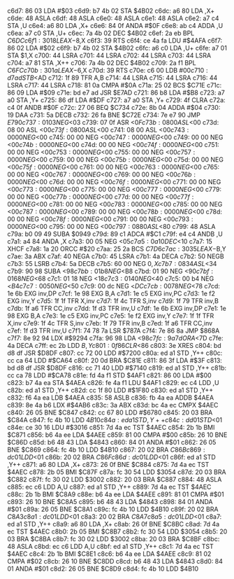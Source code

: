 c6d7: 86 03     LDA    #$03
c6d9: b7 4b 02  STA    $4B02
c6dc: a6 80     LDA    ,X+
c6de: 48        ASLA
c6df: 48        ASLA
c6e0: 48        ASLA
c6e1: 48        ASLA
c6e2: a7 c4     STA    ,U
c6e4: a6 80     LDA    ,X+
c6e6: 84 0f     ANDA   #$0F
c6e8: ab c4     ADDA   ,U
c6ea: a7 c0     STA    ,U+
c6ec: 7a 4b 02  DEC    $4B02
c6ef: 2a eb     BPL    $C6DC
c6f1: 30 18     LEAX   -$8,X
c6f3: 39        RTS
c6f4: ce 4a fa  LDU    #$4AFA
c6f7: 86 02     LDA    #$02
c6f9: b7 4b 02  STA    $4B02
c6fc: a6 c0     LDA    ,U+
c6fe: a7 01     STA    $1,X
c700: 44        LSRA
c701: 44        LSRA
c702: 44        LSRA
c703: 44        LSRA
c704: a7 81     STA    ,X++
c706: 7a 4b 02  DEC    $4B02
c709: 2a f1     BPL    $C6FC
c70b: 30 1a     LEAX   -$6,X
c70d: 39        RTS
c70e: c6 00     LDB    #$00
c710: d7 ad     STB    <$AD
c712: 1f 89     TFR    A,B
c714: 44        LSRA
c715: 44        LSRA
c716: 44        LSRA
c717: 44        LSRA
c718: 81 0a     CMPA   #$0A
c71a: 25 02     BCS    $C71E
c71c: 86 09     LDA    #$09
c71e: bd e7 ad  JSR    $E7AD
c721: 86 b8     LDA    #$B8
c723: a7 a0     STA    ,Y+
c725: 86 df     LDA    #$DF
c727: a7 a0     STA    ,Y+
c729: 4f        CLRA
c72a: c4 0f     ANDB   #$0F
c72c: 27 06     BEQ    $C734
c72e: 8b 04     ADDA   #$04
c730: 19        DAA
c731: 5a        DECB
c732: 26 fa     BNE    $C72E
c734: 7e e7 90  JMP    $E790
c737: 01 03     NEG    <$03
c739: 07 0f     ASR    <$0F
c73b: 08 00     ASL    <$00
c73d: 08 00     ASL    <$00
c73f: 08 00     ASL    <$00
c741: 08 00     ASL    <$00
c743: 00 00     NEG    <$00
c745: 00 00     NEG    <$00
c747: 00 00     NEG    <$00
c749: 00 00     NEG    <$00
c74b: 00 00     NEG    <$00
c74d: 00 00     NEG    <$00
c74f: 00 00     NEG    <$00
c751: 00 00     NEG    <$00
c753: 00 00     NEG    <$00
c755: 00 00     NEG    <$00
c757: 00 00     NEG    <$00
c759: 00 00     NEG    <$00
c75b: 00 00     NEG    <$00
c75d: 00 00     NEG    <$00
c75f: 00 00     NEG    <$00
c761: 00 00     NEG    <$00
c763: 00 00     NEG    <$00
c765: 00 00     NEG    <$00
c767: 00 00     NEG    <$00
c769: 00 00     NEG    <$00
c76b: 00 00     NEG    <$00
c76d: 00 00     NEG    <$00
c76f: 00 00     NEG    <$00
c771: 00 00     NEG    <$00
c773: 00 00     NEG    <$00
c775: 00 00     NEG    <$00
c777: 00 00     NEG    <$00
c779: 00 00     NEG    <$00
c77b: 00 00     NEG    <$00
c77d: 00 00     NEG    <$00
c77f: 00 00     NEG    <$00
c781: 00 00     NEG    <$00
c783: 00 00     NEG    <$00
c785: 00 00     NEG    <$00
c787: 00 00     NEG    <$00
c789: 00 00     NEG    <$00
c78b: 00 00     NEG    <$00
c78d: 00 00     NEG    <$00
c78f: 00 00     NEG    <$00
c791: 00 00     NEG    <$00
c793: 00 00     NEG    <$00
c795: 00 00     NEG    <$00
c797: 08 80     ASL    <$80
c799: 48        ASLA
c79a: b0 09 49  SUBA   $0949
c79d: 89 c1     ADCA   #$C1
c79f: e4 c4     ANDB   ,U
c7a1: a4 84     ANDA   ,X
c7a3: 00 05     NEG    <$05
c7a5: 0a 10     DEC    <$10
c7a7: 15        XHCF
c7a8: 1a 20     ORCC   #$20
c7aa: 25 2a     BCS    $C7D6
c7ac: 30 35     LEAX   -$B,Y
c7ae: 3a        ABX
c7af: 40        NEGA
c7b0: 45        LSRA
c7b1: 4a        DECA
c7b2: 50        NEGB
c7b3: 55        LSRB
c7b4: 5a        DECB
c7b5: 60 00     NEG    $0,X
c7b7: 08 34     ASL    <$34
c7b9: 90 98     SUBA   <$98
c7bb: 01 b8     NEG    <$B8
c7bd: 01 90     NEG    <$90
c7bf: 01 68     NEG    <$68
c7c1: 01 18     NEG    <$18
c7c3: 01 40     NEG    <$40
c7c5: 00 b4     NEG    <$B4
c7c7: 00 50     NEG    <$50
c7c9: 00 dc     NEG    <$DC
c7cb: 00 78     NEG    <$78
c7cd: 1e 6b     EXG    inv,DP
c7cf: 1e 98     EXG    B,A
c7d1: 1e c5     EXG    inv,PC
c7d3: 1e f2     EXG    inv,Y
c7d5: 1f 1f     TFR    X,inv
c7d7: 1f 4c     TFR    S,inv
c7d9: 1f 79     TFR    inv,B
c7db: 1f a6     TFR    CC,inv
c7dd: 1f d3     TFR    inv,U
c7df: 1e 6b     EXG    inv,DP
c7e1: 1e 98     EXG    B,A
c7e3: 1e c5     EXG    inv,PC
c7e5: 1e f2     EXG    inv,Y
c7e7: 1f 1f     TFR    X,inv
c7e9: 1f 4c     TFR    S,inv
c7eb: 1f 79     TFR    inv,B
c7ed: 1f a6     TFR    CC,inv
c7ef: 1f d3     TFR    inv,U
c7f1: 74 78 7a  LSR    $787A
c7f4: 7e 86 8a  JMP    $868A
c7f7: 8e 92 94  LDX    #$9294
c7fa: 96 98     LDA    <$98
c7fc: 9a 7d     ORA    <$7D
c7fe: 4a        DECA
c7ff: ec 2b     LDD    $B,Y
c801: 0f 86     CLR    <$86
c803: 3e        XRES
c804: bd d8 df  JSR    $D8DF
c807: cc 72 00  LDD    #$7200
c80a: ed a1     STD    ,Y++
c80c: cc ca 64  LDD    #$CA64
c80f: 20 0d     BRA    $C81E
c811: 86 3f     LDA    #$3F
c813: bd d8 df  JSR    $D8DF
c816: cc 71 40  LDD    #$7140
c819: ed a1     STD    ,Y++
c81b: cc ca 78  LDD    #$CA78
c81e: fd 4a f1  STD    $4AF1
c821: 86 00     LDA    #$00
c823: b7 4a ea  STA    $4AEA
c826: fe 4a f1  LDU    $4AF1
c829: ec c4     LDD    ,U
c82b: ed a1     STD    ,Y++
c82d: cc 1f 80  LDD    #$1F80
c830: ed a1     STD    ,Y++
c832: f6 4a ea  LDB    $4AEA
c835: 58        ASLB
c836: fb 4a ea  ADDB   $4AEA
c839: 8e 4a b6  LDX    #$4AB6
c83c: 3a        ABX
c83d: bc 4a ec  CMPX   $4AEC
c840: 26 05     BNE    $C847
c842: cc 67 80  LDD    #$6780
c845: 20 03     BRA    $C84A
c847: fc 4b 10  LDD    $4B10
c84a: ed a1     STD    ,Y++
c84c: dd 01     STD    <$01
c84e: ce 30 16  LDU    #$3016
c851: 7d 4a ec  TST    $4AEC
c854: 2b 1b     BMI    $C871
c856: b6 4a ee  LDA    $4AEE
c859: 81 00     CMPA   #$00
c85b: 26 10     BNE    $C86D
c85d: b6 48 43  LDA    $4843
c860: 84 01     ANDA   #$01
c862: 26 05     BNE    $C869
c864: fc 4b 10  LDD    $4B10
c867: 20 02     BRA    $C86B
c869: dc 01     LDD    <$01
c86b: 20 02     BRA    $C86F
c86d: dc 01     LDD    <$01
c86f: ed a1     STD    ,Y++
c871: a6 80     LDA    ,X+
c873: 26 0f     BNE    $C884
c875: 7d 4a ec  TST    $4AEC
c878: 2b 05     BMI    $C87F
c87a: fc 30 54  LDD    $3054
c87d: 20 03     BRA    $C882
c87f: fc 30 02  LDD    $3002
c882: 20 03     BRA    $C887
c884: 48        ASLA
c885: ec c6     LDD    A,U
c887: ed a1     STD    ,Y++
c889: 7d 4a ec  TST    $4AEC
c88c: 2b 1b     BMI    $C8A9
c88e: b6 4a ee  LDA    $4AEE
c891: 81 01     CMPA   #$01
c893: 26 10     BNE    $C8A5
c895: b6 48 43  LDA    $4843
c898: 84 01     ANDA   #$01
c89a: 26 05     BNE    $C8A1
c89c: fc 4b 10  LDD    $4B10
c89f: 20 02     BRA    $C8A3
c8a1: dc 01     LDD    <$01
c8a3: 20 02     BRA    $C8A7
c8a5: dc 01     LDD    <$01
c8a7: ed a1     STD    ,Y++
c8a9: a6 80     LDA    ,X+
c8ab: 26 0f     BNE    $C8BC
c8ad: 7d 4a ec  TST    $4AEC
c8b0: 2b 05     BMI    $C8B7
c8b2: fc 30 54  LDD    $3054
c8b5: 20 03     BRA    $C8BA
c8b7: fc 30 02  LDD    $3002
c8ba: 20 03     BRA    $C8BF
c8bc: 48        ASLA
c8bd: ec c6     LDD    A,U
c8bf: ed a1     STD    ,Y++
c8c1: 7d 4a ec  TST    $4AEC
c8c4: 2b 1b     BMI    $C8E1
c8c6: b6 4a ee  LDA    $4AEE
c8c9: 81 02     CMPA   #$02
c8cb: 26 10     BNE    $C8DD
c8cd: b6 48 43  LDA    $4843
c8d0: 84 01     ANDA   #$01
c8d2: 26 05     BNE    $C8D9
c8d4: fc 4b 10  LDD    $4B10
